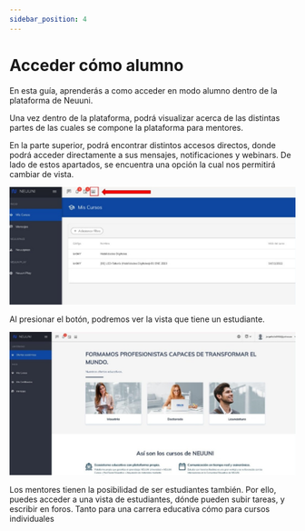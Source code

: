 ```yaml
---
sidebar_position: 4
---
```


# Acceder cómo alumno

En esta guía, aprenderás a como acceder en modo alumno dentro de la plataforma de Neuuni.

Una vez dentro de la plataforma, podrá visualizar acerca de las distintas partes de las cuales se 
compone la plataforma para mentores.

En la parte superior, podrá encontrar distintos accesos directos, donde podrá acceder directamente a 
sus mensajes, notificaciones y webinars. De lado de estos apartados, se encuentra una opción la cual 
nos permitirá cambiar de vista.

![accstudent](./img/accstudent1.jpg)

Al presionar el botón, podremos ver la vista que tiene un estudiante.

![accstudent](./img/accstudent2.jpg)

Los mentores tienen la posibilidad de ser estudiantes también. Por ello, puedes acceder a una vista 
de estudiantes, dónde pueden subir tareas, y escribir en foros. Tanto para una carrera educativa cómo 
para cursos individuales

